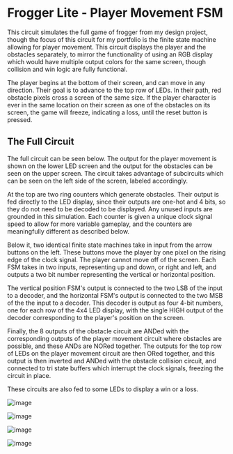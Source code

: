 # Frogger Lite - Player Movement FSM
This circuit simulates the full game of frogger from my design project, though the focus of this circuit for my portfolio is the finite state machine allowing for player movement. This circuit displays the player and the obstacles separately, to mirror the functionality of using an RGB display which would have multiple output colors for the same screen, though collision and win logic are fully functional.

The player begins at the bottom of their screen, and can move in any direction. Their goal is to advance to the top row of LEDs. In their path, red obstacle pixels cross a screen of the same size. If the player character is ever in the same location on their screen as one of the obstacles on its screen, the game will freeze, indicating a loss, until the reset button is pressed.
## The Full Circuit
The full circuit can be seen below. The output for the player movement is shown on the lower LED screen and the output for the obstacles can be seen on the upper screen. The circuit takes advantage of subcircuits which can be seen on the left side of the screen, labeled accordingly.

At the top are two ring counters which generate obstacles. Their output is fed directly to the LED display, since their outputs are one-hot and 4 bits, so they do not need to be decoded to be displayed. Any unused inputs are grounded in this simulation. Each counter is given a unique clock signal speed to allow for more variable gameplay, and the counters are meaningfully different as described below.

Below it, two identical finite state machines take in input from the arrow buttons on the left. These buttons move the player by one pixel on the rising edge of the clock signal. The player cannot move off of the screen. Each FSM takes in two inputs, representing up and down, or right and left, and outputs a two bit number representing the vertical or horizontal position. 

The vertical position FSM's output is connected to the two LSB of the input to a decoder, and the horizontal FSM's output is connected to the two MSB of the the input to a decoder. This decoder is output as four 4-bit numbers, one for each row of the 4x4 LED display, with the single HIGH output of the decoder corresponding to the player's position on the screen.

Finally, the 8 outputs of the obstacle circuit are ANDed with the corresponding outputs of the player movement circuit where obstacles are possible, and these ANDs are NORed together. The outputs for the top row of LEDs on the player movement circuit are then ORed together, and this output is then inverted and ANDed with the obstacle collision circuit, and connected to tri state buffers which interrupt the clock signals, freezing the circuit in place.

These circuits are also fed to some LEDs to display a win or a loss.

![image](https://github.com/user-attachments/assets/031760e1-44f2-439b-9b41-cc7287707d42)

![image](https://github.com/user-attachments/assets/6190fcee-512d-44dc-839e-f61731b32f62)

![image](https://github.com/user-attachments/assets/ca01f357-5545-425b-b803-bb318192b547)

![image](https://github.com/user-attachments/assets/d2f5e0ec-ffa8-4ce5-9b06-391d65cc861d)
